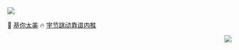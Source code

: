 <a href="https://github.com/Blankj">
  <img align="middle" src="https://github-readme-stats.vercel.app/api?username=Blankj&count_private=true&show_icons=true&hide=contribs&include_all_commits=true" />
</a>


🌱 <a href="https://xiaozhuanlan.com/Blankj">基你太美</a>
🔥 <a href="https://blankj.com/2020/05/19/welcome-bytedance">字节跳动靠谱内推</a>


<p align="right">
  <img src="https://komarev.com/ghpvc/?username=Blankj&color=blue" />
</p>
